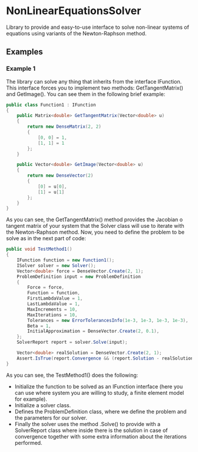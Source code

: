 # NonLinearEquationsSolver
Library to provide and easy-to-use interface to solve non-linear systems of equations using variants of the Newton-Raphson method.
## Examples
### Example 1
The library can solve any thing that inherits from the interface IFunction. This interface forces you to implement two methods: GetTangentMatrix() and GetImage(). You can see them in the following brief example:
```c#
public class Function1 : IFunction
{
    public Matrix<double> GetTangentMatrix(Vector<double> u)
    {
        return new DenseMatrix(2, 2)
        {
            [0, 0] = 1,
            [1, 1] = 1
        };
    }

    public Vector<double> GetImage(Vector<double> u)
    {
        return new DenseVector(2)
        {
            [0] = u[0],
            [1] = u[1]
        };
    }
}
```
As you can see, the GetTangentMatrix() method provides the Jacobian o tangent matrix of your system that the Solver class will use to iterate with the Newton-Raphson method.
Now, you need to define the problem to be solve as in the next part of code:
```c#
public void TestMethod1()
{
    IFunction function = new Function1();
    ISolver solver = new Solver();
    Vector<double> force = DenseVector.Create(2, 1);
    ProblemDefinition input = new ProblemDefinition
    {
        Force = force,
        Function = function,
        FirstLambdaValue = 1,
        LastLambdaValue = 1,
        MaxIncrements = 10,
        MaxIterations = 10,
        Tolerances = new ErrorTolerancesInfo(1e-3, 1e-3, 1e-3, 1e-3),
        Beta = 1,
        InitialApproximation = DenseVector.Create(2, 0.1),
    };
    SolverReport report = solver.Solve(input);

    Vector<double> realSolution = DenseVector.Create(2, 1);
    Assert.IsTrue(report.Convergence && (report.Solution - realSolution).Norm(2) <= 1e-3);
}
```
As you can see, the TestMethod1() does the following:
- Initialize the function to be solved as an IFunction interface (here you can use where system you are willing to study, a finite element model for example).
- Initialize a solver class.
- Defines the ProblemDefinition class, where we define the problem and the parameters for our solver.
- Finally the solver uses the method .Solve() to provide with a SolverReport class where inside there is the solution in case of convergence together with some extra information about the iterations performed.
